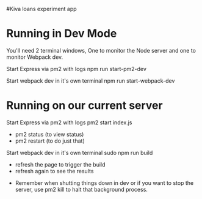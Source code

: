 #Kiva loans experiment app

# Running in Dev Mode

You'll need 2 terminal windows, One to monitor the Node server and one to monitor Webpack dev.

Start Express via pm2 with logs
npm run start-pm2-dev

Start webpack dev in it's own terminal
npm run start-webpack-dev


# Running on our current server

Start Express via pm2 with logs
pm2 start index.js
- pm2 status (to view status)
- pm2 restart (to do just that)

Start webpack dev in it's own terminal
sudo npm run build
- refresh the page to trigger the build
- refresh again to see the results


* Remember when shutting things down in dev or if you want to stop the server, use pm2 kill to halt that background process.
